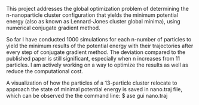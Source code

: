 This project addresses the global optimization problem of determining the n-nanoparticle cluster configuration that yields the minimum potential energy (also as known as Lennard-Jones cluster global minima), using numerical conjugate gradient method.

So far I have conducted 1000 simulations for each n-number of particles to yield the minimum results of the potential energy with their trajectories after every step of conjugate gradient method. The deviation compared to the published paper is still significant, especially when n increases from 11 particles. I am actively working on a way to optimize the results as well as reduce the computational cost.

A visualization of how the particles of a 13-particle cluster relocate to approach the state of minimal potential energy is saved in nano.traj file, which can be observed the the command line: $ ase gui nano.traj

